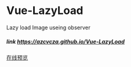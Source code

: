 # Vue-LazyLoad
Lazy load Image useing observer

##### link https://azcvcza.github.io/Vue-LazyLoad
[在线预览](https://azcvcza.github.io/Vue-LazyLoad)
